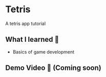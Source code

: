 # Tetris

A tetris app tutorial

## What I learned 🧠
- Basics of game development

## Demo Video 🎥 (Coming soon)
